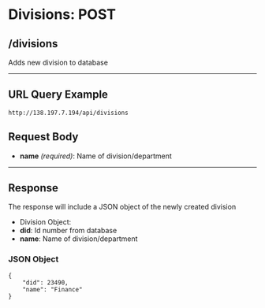 # Divisions: POST

## /divisions

Adds new division to database

---

## URL Query Example

```
http://138.197.7.194/api/divisions
```

## Request Body

- **name** *(required)*: Name of division/department

---

## Response

The response will include a JSON object of the newly created division

- Division Object:
 - **did**: Id number from database
 - **name**: Name of division/department

### JSON Object

```
{
	"did": 23490,
    "name": "Finance"
}
```
